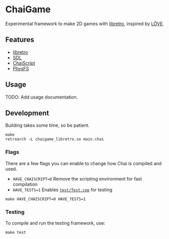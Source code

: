 # ChaiGame

Experimental framework to make 2D games with [libretro](https://www.libretro.com), inspired by [LÖVE](https://love2d.org).

## Features

- [libretro](https://www.libretro.com)
- [SDL](https://www.libsdl.org)
- [ChaiScript](http://chaiscript.com)
- [PhysFS](https://www.icculus.org/physfs/)

## Usage

TODO: Add usage documentation.

## Development

Building takes some time, so be patient.

```
make
retroarch -L chaigame_libretro.so main.chai
```

### Flags

There are a few flags you can enable to change how Chai is compiled and used.

- `HAVE_CHAISCRIPT=0` Remove the scripting environment for fast compilation
- `HAVE_TESTS=1` Enables [`test/Test.cpp`](Test.cpp) for testing

```
make HAVE_CHAISCRIPT=0 HAVE_TESTS=1
```

### Testing

To compile and run the testing framework, use:

```
make test
```
